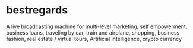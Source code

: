 # bestregards
A live broadcasting machine for multi-level marketing, self empowerment, business loans, traveling by car, train and airplane, shopping, business fashion, real estate / virtual tours, Artificial intelligence, crypto currency
